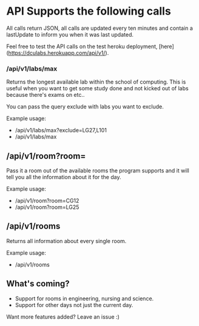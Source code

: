 # API Supports the following calls

All calls return JSON, all calls are updated every ten minutes and contain a lastUpdate to inform you when it was last updated. 

Feel free to test the API calls on the test heroku deployment, [here] (https://dculabs.herokuapp.com/api/v1/).
### /api/v1/labs/max

Returns the longest available lab within the school of computing. This is useful when you want to get some study done and not kicked out of labs because there's exams on etc..

You can pass the query exclude with labs you want to exclude. 

Example usage:
- /api/v1/labs/max?exclude=LG27,L101
- /api/v1/labs/max

## /api/v1/room?room=

Pass it a room out of the available rooms the program supports and it will tell you all the information about it for the day. 

Example usage:

- /api/v1/room?room=CG12
- /api/v1/room?room=LG25

## /api/v1/rooms

Returns all information about every single room. 

Example usage:

- /api/v1/rooms


## What's coming? 

- Support for rooms in engineering, nursing and science. 
- Support for other days not just the current day. 

Want more features added? Leave an issue :) 
